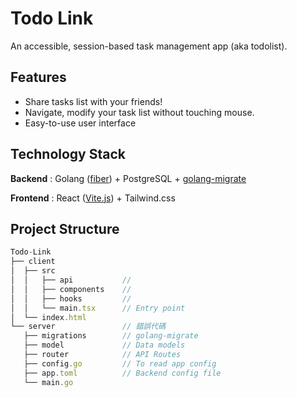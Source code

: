 # Todo Link

An accessible, session-based task management app (aka todolist).

## Features

- Share tasks list with your friends!
- Navigate, modify your task list without touching mouse.
- Easy-to-use user interface

## Technology Stack

**Backend** : Golang ([fiber](https://gofiber.io/)) + PostgreSQL + [golang-migrate](https://github.com/golang-migrate/migrate)

**Frontend** : React ([Vite.js](https://vitejs.dev/)) + Tailwind.css

## Project Structure

```js
Todo-Link
├── client
│  ├── src
│  │   ├── api           //
│  │   ├── components    //
│  │   ├── hooks         //
│  │   └── main.tsx      // Entry point
│  └── index.html
└── server               // 錯誤代碼
   ├── migrations        // golang-migrate
   ├── model             // Data models
   ├── router            // API Routes
   ├── config.go         // To read app config
   ├── app.toml          // Backend config file
   └── main.go
```
